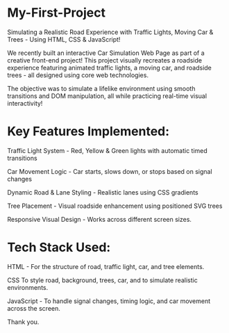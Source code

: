 # My-First-Project
Simulating a Realistic Road Experience with Traffic Lights, Moving Car & Trees - Using HTML, CSS & JavaScript!

We recently built an interactive Car Simulation Web Page as part of a creative front-end project! This project visually recreates a roadside experience featuring animated traffic lights, a moving car, and roadside trees - all designed using core web technologies.

The objective was to simulate a lifelike environment using smooth transitions and DOM manipulation, all while practicing real-time visual interactivity!

# Key Features Implemented:

Traffic Light System - Red, Yellow & Green lights with automatic timed transitions

Car Movement Logic - Car starts, slows down, or stops based on signal changes

Dynamic Road & Lane Styling - Realistic lanes using CSS gradients

Tree Placement - Visual roadside enhancement using positioned SVG trees

Responsive Visual Design - Works across different screen sizes.

# Tech Stack Used:
HTML - For the structure of road, traffic light, car, and tree elements.

CSS To style road, background, trees, car, and to simulate realistic environments.

JavaScript - To handle signal changes, timing logic, and car movement across the screen.

Thank you.

